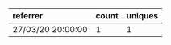 | referrer          | count | uniques |
| :---------------- | :---- | :------ |
| 27/03/20 20:00:00 | 1     | 1       |